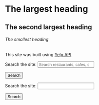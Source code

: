 # The largest heading
## The second largest heading
###### The smallest heading


This site was built using [Yelp API](https://cors-anywhere.herokuapp.com/https://api.yelp.com/v3/businesses/search).


<label for="site-search">Search the site:</label>
<input type="search" id="site-search" name="q"
placeholder="Search restaurants, cafes, diners..."
       aria-label="Search through site content">

<button>Search</button>




<label for="https://cors-anywhere.herokuapp.com/https://api.yelp.com/v3/businesses/search">Search the site:</label>
<input type="search" id="https://cors-anywhere.herokuapp.com/https://api.yelp.com/v3/businesses/search" name="q"
       aria-label="Search through site content">

<button>Search</button>

